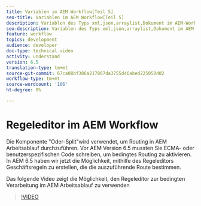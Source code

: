 ```yaml
---
title: Variablen im AEM Workflow[Teil 5]
seo-title: Variablen im AEM Workflow[Teil 5]
description: Variablen des Typs xml,json,arraylist,Dokument im AEM-Workflow verwenden
seo-description: Variablen des Typs xml,json,arraylist,Dokument im AEM-Workflow verwenden
feature: workflow
topics: development
audience: developer
doc-type: technical video
activity: understand
version: 6.5
translation-type: tm+mt
source-git-commit: 67ca08bf386a217807da3755d46abed225050d02
workflow-type: tm+mt
source-wordcount: '106'
ht-degree: 0%

---
```



# Regeleditor im AEM Workflow

Die Komponente &quot;Oder-Split&quot;wird verwendet, um Routing in AEM Arbeitsablauf durchzuführen. Vor AEM Version 6.5 mussten Sie ECMA- oder benutzerspezifischen Code schreiben, um bedingtes Routing zu aktivieren. In AEM 6.5 haben wir jetzt die Möglichkeit, mithilfe des Regeleditors Geschäftsregeln zu erstellen, die die auszuführende Route bestimmen.

Das folgende Video zeigt die Möglichkeit, den Regeleditor zur bedingten Verarbeitung im AEM Arbeitsablauf zu verwenden

>[!VIDEO](https://video.tv.adobe.com/v/26362/quality=9)
